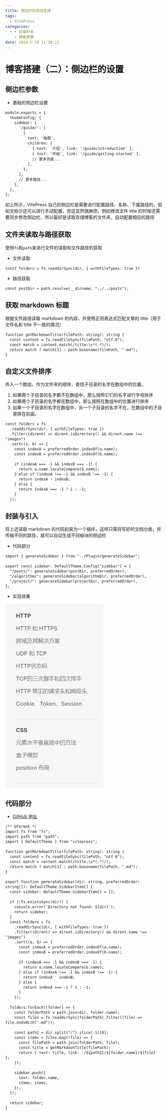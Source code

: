 ```yaml
---
title: 侧边栏的自动生成
tags:
  - VitePress
categories:
  - - 前端开发
    - 博客搭建
date: 2024-5-19 11:30:21
---
```


<!-- @format -->

# 博客搭建（二）：侧边栏的设置

## 侧边栏参数

- 基础的侧边栏设置

```TS
module.exports = {
  themeConfig: {
    sidebar: {
      '/guide/': [
        {
          text: '指南',
          children: [
            { text: '介绍', link: '/guide/introduction' },
            { text: '开始', link: '/guide/getting-started' },
            // 更多页面...
          ],
        },
      ],
      // 更多路径...
    },
  },
};
```

如上所示，VitePress 自己的侧边栏是需要进行配置路径、名称、下属路径的，假如文档少还可以进行手动配置，但这显然很麻烦，例如修改文件 title 的时候还需要同步修改侧边栏，所以最好是读取存储博客的文件夹，自动配置相应的路径

## 文件夹读取与路径获取

使用`fs`和`path`来进行文件的读取和文件路径的获取

- 文件读取

```Ts
const folders = fs.readdirSync(dir, { withFileTypes: true })
```

- 路径获取

```TS
const postDir = path.resolve(__dirname, "../../posts");
```

## 获取 markdown 标题

根据文件路径读取 markdown 的内容，并使用正则表达式匹配文章的 title（用于文件名和 title 不一致的情况）

```TS
function getMarkdownTitle(filePath: string): string {
  const content = fs.readFileSync(filePath, "utf-8");
  const match = content.match(/title:\s*(.*)/);
  return match ? match[1] : path.basename(filePath, ".md");
}
```

## 自定义文件排序

传入一个数组，作为文件夹的顺序，查找子目录的名字在数组中的位置。

1. 如果两个子目录的名字都不在数组中，那么按照它们的名字进行字母排序
2. 如果两个子目录的名字都在数组中，那么按照在数组中的位置进行排序
3. 如果一个子目录的名字在数组中，另一个子目录的名字不在，在数组中的子目录排在前面。

```TS
const folders = fs
  .readdirSync(dir, { withFileTypes: true })
  .filter((dirent) => dirent.isDirectory() && dirent.name !== "images")
  .sort((a, b) => {
    const indexA = preferredOrder.indexOf(a.name);
    const indexB = preferredOrder.indexOf(b.name);

    if (indexA === -1 && indexB === -1) {
      return a.name.localeCompare(b.name);
    } else if (indexA !== -1 && indexB !== -1) {
      return indexA - indexB;
    } else {
      return indexA === -1 ? 1 : -1;
    }
  });
```

## 封装与引入

将上述读取 markdown 的代码封装为一个插件，这样只需将写好的文档分类，并传输不同的路径，就可以自动生成不同板块的侧边栏

- 代码部分

```TS
import { generateSidebar } from "../Plugin/generateSidebar";

export const sidebar: DefaultTheme.Config["sidebar"] = {
  "/posts/": generateSidebar(postDir, preferredOrder),
  "/algorithm/": generateSidebar(algorithmDir, preferredOrder),
  "/project/": generateSidebar(projectDir, preferredOrder),
};
```

- 实现效果

![实现效果](../images/blog-2024-05-19-13-23-26.png)

## 代码部分

- [GitHub 地址](https://github.com/zengjia121/vitepress-sidebar)

```TS
/** @format */
import fs from "fs";
import path from "path";
import { DefaultTheme } from "vitepress";

function getMarkdownTitle(filePath: string): string {
  const content = fs.readFileSync(filePath, "utf-8");
  const match = content.match(/title:\s*(.*)/);
  return match ? match[1] : path.basename(filePath, ".md");
}

export function generateSidebar(dir: string, preferredOrder: string[]): DefaultTheme.SidebarItem[] {
  const sidebar: DefaultTheme.SidebarItem[] = [];

  if (!fs.existsSync(dir)) {
    console.error(`Directory not found: ${dir}`);
    return sidebar;
  }
  const folders = fs
    .readdirSync(dir, { withFileTypes: true })
    .filter((dirent) => dirent.isDirectory() && dirent.name !== "images")
    .sort((a, b) => {
      const indexA = preferredOrder.indexOf(a.name);
      const indexB = preferredOrder.indexOf(b.name);

      if (indexA === -1 && indexB === -1) {
        return a.name.localeCompare(b.name);
      } else if (indexA !== -1 && indexB !== -1) {
        return indexA - indexB;
      } else {
        return indexA === -1 ? 1 : -1;
      }
    });

  folders.forEach((folder) => {
    const folderPath = path.join(dir, folder.name);
    const files = fs.readdirSync(folderPath).filter((file) => file.endsWith(".md"));

    const path2 = dir.split("/").slice(-1)[0];
    const items = files.map((file) => {
      const filePath = path.join(folderPath, file);
      const title = getMarkdownTitle(filePath);
      return { text: title, link: `/${path2}/${folder.name}/${file}` };
    });

    sidebar.push({
      text: folder.name,
      items: items,
    });
  });

  return sidebar;
}
```

<!-- @format -->
